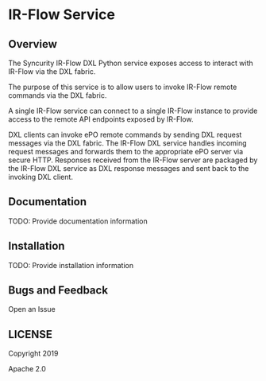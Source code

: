 # IR-Flow Service

## Overview

The Syncurity IR-Flow DXL Python service exposes access to interact with
IR-Flow via the DXL fabric.

The purpose of this service is to allow users to invoke IR-Flow remote commands via the DXL fabric.

A single IR-Flow service can connect to a single IR-Flow instance to provide access to the remote API endpoints exposed by IR-Flow.

DXL clients can invoke ePO remote commands by sending DXL request messages via the DXL fabric. The IR-Flow DXL service handles incoming request messages and forwards them to the appropriate ePO server via secure HTTP. Responses received from the IR-Flow server are packaged by the IR-Flow DXL service as DXL response messages and sent back to the invoking DXL client.

## Documentation

TODO: Provide documentation information

## Installation

TODO: Provide installation information

## Bugs and Feedback

Open an Issue 

## LICENSE

Copyright 2019

Apache 2.0

